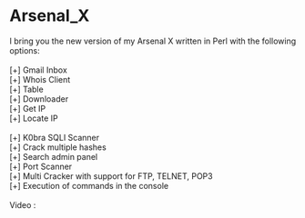 # Arsenal_X

I bring you the new version of my Arsenal X written in Perl with the following options:<br>
<br>
[+] Gmail Inbox<br>
[+] Whois Client<br>
[+] Table<br>
[+] Downloader<br>
[+] Get IP<br>
[+] Locate IP<br><br>
[+] K0bra SQLI Scanner<br>
[+] Crack multiple hashes<br>
[+] Search admin panel<br>
[+] Port Scanner<br>
[+] Multi Cracker with support for FTP, TELNET, POP3<br>
[+] Execution of commands in the console<br>
<br>
Video : 
